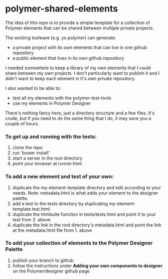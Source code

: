 polymer-shared-elements
=======================

The idea of this repo is to provide a simple template for a collection of Polymer elements that can be shared between multiple private projects.

The existing toolware (e.g. yo polymer) can generate:

- a private project with its own elements that can live in one github repository
- a public element that lives in its own github repository

I needed somewhere to keep a library of my own elements that I could share between my own projects. I don't particularly want to publish it and I didn't want to keep each element in it's own private repository.

I also wanted to be able to:

- test all my elements with the polymer-test-tools
- use my elements in Polymer Designer

There's nothing fancy here, just a directory structure and a few files. It's crude, but if you need to do the same thing that I do, it may save you a couple of hours.

### To get up and running with the tests:

1. clone the repo
2. run 'bower install'
3. start a server in the root directory
4. point your browser at runner.html

### To add a new element and test of your own:

1. duplicate the my-element-template directory and edit according to your needs. Note: metadata.html is what adds your element to the designer palette.
2. add a test to the tests directory by duplicating my-element-template.test.html 
3. duplicate the htmlsuite function in tests/tests.html and point it to your test from 2. above
4. duplicate the link in the root directory's metadata.html and point the link at the metadata.html file from 1. above  

### To add your collection of elements to the Polymer Designer Palette

1. publish your branch to github
2. follow the instructions under <strong>Adding your own components to designer</strong> on the Polymer/designer github page
